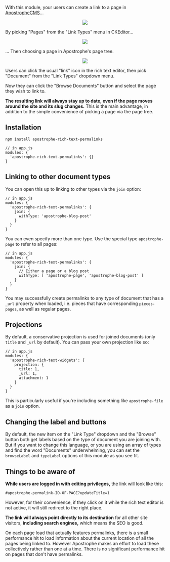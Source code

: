 With this module, your users can create a link to a page in [ApostropheCMS](https://apostrophecms.org)...

<p align="center"><img src="https://raw.githubusercontent.com/apostrophecms/apostrophe-rich-text-permalinks/master/screenshots/screenshot-1.png" /></p>

By picking "Pages" from the "Link Types" menu in CKEditor...

<p align="center"><img src="https://raw.githubusercontent.com/apostrophecms/apostrophe-rich-text-permalinks/master/screenshots/screenshot-2.png" /></p>

... Then choosing a page in Apostrophe's page tree.

<p align="center"><img src="https://raw.githubusercontent.com/apostrophecms/apostrophe-rich-text-permalinks/master/screenshots/screenshot-3.png" /></p>

Users can click the usual "link" icon in the rich text editor, then pick "Document" from the "Link Types" dropdown menu.

Now they can click the "Browse Documents" button and select the page they wish to link to.

**The resulting link will always stay up to date, even if the page moves around the site and its slug changes.** This is the main advantage, in addition to the simple convenience of picking a page via the page tree.

## Installation

```
npm install apostrophe-rich-text-permalinks
```

```
// in app.js
modules: {
  'apostrophe-rich-text-permalinks': {}
}
```

## Linking to other document types

You can open this up to linking to other types via the `join` option:

```
// in app.js
modules: {
  'apostrophe-rich-text-permalinks': {
    join: {
      withType: 'apostrophe-blog-post'
    }
  }
}
```

You can even specify more than one type. Use the special type `apostrophe-page` to refer to all pages:

```
// in app.js
modules: {
  'apostrophe-rich-text-permalinks': {
    join: {
      // Either a page or a blog post
      withType: [ 'apostrophe-page', 'apostrophe-blog-post' ]
    }
  }
}
```

You may successfully create permalinks to any type of document that has a `_url` property when loaded, i.e. pieces that have corresponding `pieces-pages`, as well as regular pages.

## Projections

By default, a conservative projection is used for joined documents (only `title` and `_url` by default). You can pass your own projection like so:

```
// in app.js
modules: {
  'apostrophe-rich-text-widgets': {
    projection: {
      title: 1,
      _url: 1,
      attachment: 1
    }
  }
}
```

This is particularly useful if you're including something like `apostrophe-file` as a `join` option.

## Changing the label and buttons

By default, the new item on the "Link Type" dropdown and the "Browse" button both get labels based on the type of document you are joining with. But if you want to change this language, or you are using an array of types and find the word "Documents" underwhelming, you can set the `browseLabel` and `typeLabel` options of this module as you see fit.

## Things to be aware of

**While users are logged in with editing privileges,** the link will look like this:

`#apostrophe-permalink-ID-OF-PAGE?updateTitle=1`

However, for their convenience, if they click on it while the rich text editor is not active, it will still redirect to the right place.

**The link will always point directly to its destination** for all other site visitors, **including search engines,** which means the SEO is good.

On each page load that actually features permalinks, there is a small performance hit to load information about the current location of all the pages being linked to. However Apostrophe makes an effort to load these collectively rather than one at a time. There is no significant performance hit on pages that don't have permalinks.
